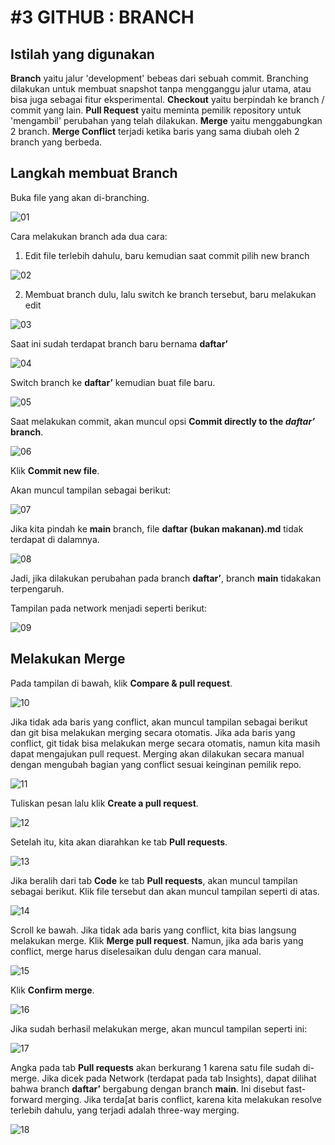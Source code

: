 # #3 GITHUB : BRANCH

## Istilah yang digunakan

**Branch** yaitu jalur 'development' bebeas dari sebuah commit. Branching dilakukan untuk membuat snapshot tanpa mengganggu jalur utama, atau bisa juga sebagai fitur eksperimental.
**Checkout** yaitu berpindah ke branch / commit yang lain.
**Pull Request** yaitu meminta pemilik repository untuk 'mengambil' perubahan yang telah dilakukan.
**Merge** yaitu menggabungkan 2 branch.
**Merge Conflict** terjadi ketika baris yang sama diubah oleh 2 branch yang berbeda.

## Langkah membuat Branch

Buka file yang akan di-branching.

![01](https://user-images.githubusercontent.com/124449052/219933611-d1491023-4a22-4180-9eff-a31513b4f3f3.png)

Cara melakukan branch ada dua cara:

1.	Edit file terlebih dahulu, baru kemudian saat commit pilih new branch

![02](https://user-images.githubusercontent.com/124449052/219933614-95ed40fd-2597-4130-bebe-f2b01b77e067.png)

2.	Membuat branch dulu, lalu switch ke branch tersebut, baru melakukan edit

![03](https://user-images.githubusercontent.com/124449052/219933616-512fa85c-ba7d-4356-ae80-ae2bd0e83ffa.png)


Saat ini sudah terdapat branch baru bernama **daftar’**

![04](https://user-images.githubusercontent.com/124449052/219933621-09954122-0570-4c9a-b6dc-4d4f5cc5f842.png)

Switch branch ke **daftar’** kemudian buat file baru.

![05](https://user-images.githubusercontent.com/124449052/219933624-80f4af75-99e6-4eb2-a23c-5f747343a8ab.png)

Saat melakukan commit, akan muncul opsi **Commit directly to the *daftar’* branch**.

![06](https://user-images.githubusercontent.com/124449052/219933627-b1b5cf09-60d2-4e9f-89e7-9f5f5a513852.png)

Klik **Commit new file**.

Akan muncul tampilan sebagai berikut:

![07](https://user-images.githubusercontent.com/124449052/219933602-cfdd1b97-18e6-4758-926a-de69586c8d4f.png)

Jika kita pindah ke **main** branch, file **daftar (bukan makanan).md** tidak terdapat di dalamnya. 

![08](https://user-images.githubusercontent.com/124449052/219933604-058d976c-cead-450d-b7c4-15ef5c7b2dac.png)

Jadi, jika dilakukan perubahan pada branch **daftar’**, branch **main** tidakakan terpengaruh.

Tampilan pada network menjadi seperti berikut:

![09](https://user-images.githubusercontent.com/124449052/219933606-5bf8b058-394d-470a-8c12-e4681b329a8c.png)



## Melakukan Merge

Pada tampilan di bawah, klik **Compare & pull request**.

![10](https://user-images.githubusercontent.com/124449052/219933608-92af3e37-ae41-4717-baf2-2cdf7a81bd87.png)

Jika tidak ada baris yang conflict, akan muncul tampilan sebagai berikut dan git bisa melakukan merging secara otomatis. Jika ada baris yang conflict, git tidak bisa melakukan merge secara otomatis, namun kita masih dapat mengajukan pull request. Merging akan dilakukan secara manual dengan mengubah bagian yang conflict sesuai keinginan pemilik repo.

![11](https://user-images.githubusercontent.com/124449052/219933610-f459678c-7d02-49fe-bc16-c8f86269ca6d.png)

Tuliskan pesan lalu klik **Create a pull request**.

![12](https://user-images.githubusercontent.com/124449052/219933825-8d9ea63a-52f4-48bc-9b81-5dc9d797639d.png)

Setelah itu, kita akan diarahkan ke tab **Pull requests**.

![13](https://user-images.githubusercontent.com/124449052/219933826-a71b0496-025d-45be-9d76-c0bc853b7729.png)

Jika beralih dari tab **Code** ke tab **Pull requests**, akan muncul tampilan sebagai berikut. Klik file tersebut dan akan muncul tampilan seperti di atas.

![14](https://user-images.githubusercontent.com/124449052/219933827-71097b82-264d-4638-af67-b0b9ec1a3355.png)

Scroll ke bawah. Jika tidak ada baris yang conflict, kita bias langsung melakukan merge. Klik **Merge pull request**. Namun, jika ada baris yang conflict, merge harus diselesaikan dulu dengan cara manual.

![15](https://user-images.githubusercontent.com/124449052/219933828-1f21eda6-76b2-44e7-bf18-6d8dd4a225c2.png)

Klik **Confirm merge**.

![16](https://user-images.githubusercontent.com/124449052/219933829-d36e6ab7-033e-4ba6-9af5-35354e776efe.png)

Jika sudah berhasil melakukan merge, akan muncul tampilan seperti ini:

![17](https://user-images.githubusercontent.com/124449052/219933831-070437dd-c63f-4416-bbb2-6945f7160c38.png)

Angka pada tab **Pull requests** akan berkurang 1 karena satu file sudah di-merge. Jika dicek pada Network (terdapat pada tab Insights), dapat dilihat bahwa branch **daftar’** bergabung dengan branch **main**. Ini disebut fast-forward merging. Jika terda[at baris conflict, karena kita melakukan resolve terlebih dahulu, yang terjadi adalah three-way merging.

![18](https://user-images.githubusercontent.com/124449052/219933832-9d8a7c1f-c698-4b14-b7c8-1e17908b0ed4.png)
